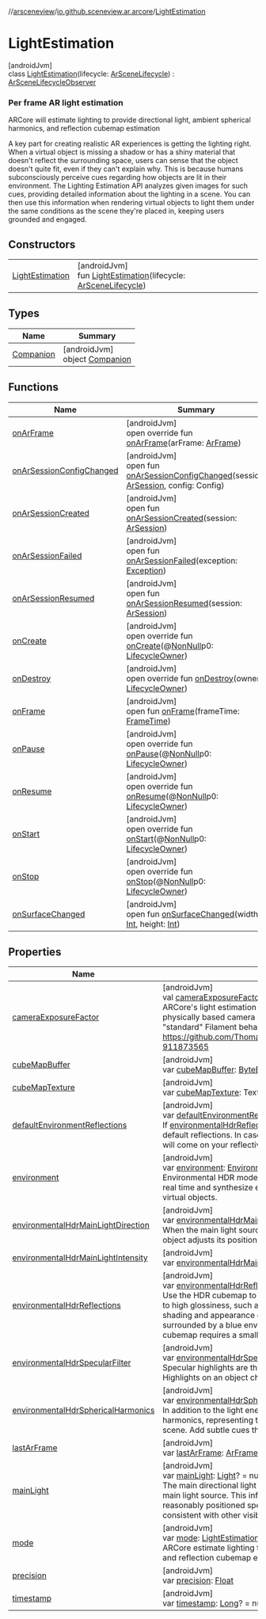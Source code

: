 //[arsceneview](../../../index.md)/[io.github.sceneview.ar.arcore](../index.md)/[LightEstimation](index.md)

# LightEstimation

[androidJvm]\
class [LightEstimation](index.md)(lifecycle: [ArSceneLifecycle](../../io.github.sceneview.ar/-ar-scene-lifecycle/index.md)) : [ArSceneLifecycleObserver](../../io.github.sceneview.ar/-ar-scene-lifecycle-observer/index.md)

###  Per frame AR light estimation

ARCore will estimate lighting to provide directional light, ambient spherical harmonics, and reflection cubemap estimation

A key part for creating realistic AR experiences is getting the lighting right. When a virtual object is missing a shadow or has a shiny material that doesn't reflect the surrounding space, users can sense that the object doesn't quite fit, even if they can't explain why. This is because humans subconsciously perceive cues regarding how objects are lit in their environment. The Lighting Estimation API analyzes given images for such cues, providing detailed information about the lighting in a scene. You can then use this information when rendering virtual objects to light them under the same conditions as the scene they're placed in, keeping users grounded and engaged.

## Constructors

| | |
|---|---|
| [LightEstimation](-light-estimation.md) | [androidJvm]<br>fun [LightEstimation](-light-estimation.md)(lifecycle: [ArSceneLifecycle](../../io.github.sceneview.ar/-ar-scene-lifecycle/index.md)) |

## Types

| Name | Summary |
|---|---|
| [Companion](-companion/index.md) | [androidJvm]<br>object [Companion](-companion/index.md) |

## Functions

| Name | Summary |
|---|---|
| [onArFrame](on-ar-frame.md) | [androidJvm]<br>open override fun [onArFrame](on-ar-frame.md)(arFrame: [ArFrame](../-ar-frame/index.md)) |
| [onArSessionConfigChanged](../../io.github.sceneview.ar/-ar-scene-lifecycle-observer/on-ar-session-config-changed.md) | [androidJvm]<br>open fun [onArSessionConfigChanged](../../io.github.sceneview.ar/-ar-scene-lifecycle-observer/on-ar-session-config-changed.md)(session: [ArSession](../-ar-session/index.md), config: Config) |
| [onArSessionCreated](../../io.github.sceneview.ar/-ar-scene-lifecycle-observer/on-ar-session-created.md) | [androidJvm]<br>open fun [onArSessionCreated](../../io.github.sceneview.ar/-ar-scene-lifecycle-observer/on-ar-session-created.md)(session: [ArSession](../-ar-session/index.md)) |
| [onArSessionFailed](../../io.github.sceneview.ar/-ar-scene-lifecycle-observer/on-ar-session-failed.md) | [androidJvm]<br>open fun [onArSessionFailed](../../io.github.sceneview.ar/-ar-scene-lifecycle-observer/on-ar-session-failed.md)(exception: [Exception](https://kotlinlang.org/api/latest/jvm/stdlib/kotlin/-exception/index.html)) |
| [onArSessionResumed](../../io.github.sceneview.ar/-ar-scene-lifecycle-observer/on-ar-session-resumed.md) | [androidJvm]<br>open fun [onArSessionResumed](../../io.github.sceneview.ar/-ar-scene-lifecycle-observer/on-ar-session-resumed.md)(session: [ArSession](../-ar-session/index.md)) |
| [onCreate](../../io.github.sceneview.ar.scene/-plane-renderer/index.md#139941652%2FFunctions%2F-58641720) | [androidJvm]<br>open override fun [onCreate](../../io.github.sceneview.ar.scene/-plane-renderer/index.md#139941652%2FFunctions%2F-58641720)(@[NonNull](https://developer.android.com/reference/kotlin/androidx/annotation/NonNull.html)p0: [LifecycleOwner](https://developer.android.com/reference/kotlin/androidx/lifecycle/LifecycleOwner.html)) |
| [onDestroy](on-destroy.md) | [androidJvm]<br>open override fun [onDestroy](on-destroy.md)(owner: [LifecycleOwner](https://developer.android.com/reference/kotlin/androidx/lifecycle/LifecycleOwner.html)) |
| [onFrame](../../io.github.sceneview.ar.scene/-plane-renderer/index.md#1950992732%2FFunctions%2F-58641720) | [androidJvm]<br>open fun [onFrame](../../io.github.sceneview.ar.scene/-plane-renderer/index.md#1950992732%2FFunctions%2F-58641720)(frameTime: [FrameTime](../../../../sceneview/sceneview/io.github.sceneview.utils/-frame-time/index.md)) |
| [onPause](../../io.github.sceneview.ar.scene/-plane-renderer/index.md#187777572%2FFunctions%2F-58641720) | [androidJvm]<br>open override fun [onPause](../../io.github.sceneview.ar.scene/-plane-renderer/index.md#187777572%2FFunctions%2F-58641720)(@[NonNull](https://developer.android.com/reference/kotlin/androidx/annotation/NonNull.html)p0: [LifecycleOwner](https://developer.android.com/reference/kotlin/androidx/lifecycle/LifecycleOwner.html)) |
| [onResume](../../io.github.sceneview.ar.scene/-plane-renderer/index.md#-1807945979%2FFunctions%2F-58641720) | [androidJvm]<br>open override fun [onResume](../../io.github.sceneview.ar.scene/-plane-renderer/index.md#-1807945979%2FFunctions%2F-58641720)(@[NonNull](https://developer.android.com/reference/kotlin/androidx/annotation/NonNull.html)p0: [LifecycleOwner](https://developer.android.com/reference/kotlin/androidx/lifecycle/LifecycleOwner.html)) |
| [onStart](../../io.github.sceneview.ar.scene/-plane-renderer/index.md#1240777104%2FFunctions%2F-58641720) | [androidJvm]<br>open override fun [onStart](../../io.github.sceneview.ar.scene/-plane-renderer/index.md#1240777104%2FFunctions%2F-58641720)(@[NonNull](https://developer.android.com/reference/kotlin/androidx/annotation/NonNull.html)p0: [LifecycleOwner](https://developer.android.com/reference/kotlin/androidx/lifecycle/LifecycleOwner.html)) |
| [onStop](../../io.github.sceneview.ar.scene/-plane-renderer/index.md#487071706%2FFunctions%2F-58641720) | [androidJvm]<br>open override fun [onStop](../../io.github.sceneview.ar.scene/-plane-renderer/index.md#487071706%2FFunctions%2F-58641720)(@[NonNull](https://developer.android.com/reference/kotlin/androidx/annotation/NonNull.html)p0: [LifecycleOwner](https://developer.android.com/reference/kotlin/androidx/lifecycle/LifecycleOwner.html)) |
| [onSurfaceChanged](../../io.github.sceneview.ar.scene/-plane-renderer/index.md#279805282%2FFunctions%2F-58641720) | [androidJvm]<br>open fun [onSurfaceChanged](../../io.github.sceneview.ar.scene/-plane-renderer/index.md#279805282%2FFunctions%2F-58641720)(width: [Int](https://kotlinlang.org/api/latest/jvm/stdlib/kotlin/-int/index.html), height: [Int](https://kotlinlang.org/api/latest/jvm/stdlib/kotlin/-int/index.html)) |

## Properties

| Name | Summary |
|---|---|
| [cameraExposureFactor](camera-exposure-factor.md) | [androidJvm]<br>val [cameraExposureFactor](camera-exposure-factor.md): [Float](https://kotlinlang.org/api/latest/jvm/stdlib/kotlin/-float/index.html)<br>ARCore's light estimation uses unit-less (relative) values while Filament uses a physically based camera model with lux or lumen values. In order to keep the "standard" Filament behavior we scale AR Core values. Infos: https://github.com/ThomasGorisse/SceneformMaintained/pull/156#issuecomment-911873565 |
| [cubeMapBuffer](cube-map-buffer.md) | [androidJvm]<br>var [cubeMapBuffer](cube-map-buffer.md): [ByteBuffer](https://developer.android.com/reference/kotlin/java/nio/ByteBuffer.html)? = null |
| [cubeMapTexture](cube-map-texture.md) | [androidJvm]<br>var [cubeMapTexture](cube-map-texture.md): Texture? = null |
| [defaultEnvironmentReflections](default-environment-reflections.md) | [androidJvm]<br>var [defaultEnvironmentReflections](default-environment-reflections.md): [Boolean](https://kotlinlang.org/api/latest/jvm/stdlib/kotlin/-boolean/index.html) = true<br>If [environmentalHdrReflections](environmental-hdr-reflections.md) is false, use or not the [SceneView.environment](../../io.github.sceneview.ar/-ar-scene-view/index.md#-769674583%2FProperties%2F-58641720) default reflections. In case of false, and [environmentalHdrReflections](environmental-hdr-reflections.md) no reflections will come on your reflective objects. |
| [environment](environment.md) | [androidJvm]<br>var [environment](environment.md): [Environment](../../../../sceneview/sceneview/io.github.sceneview.environment/-environment/index.md)? = null<br>Environmental HDR mode uses machine learning to analyze the camera images in real time and synthesize environmental lighting to support realistic rendering of virtual objects. |
| [environmentalHdrMainLightDirection](environmental-hdr-main-light-direction.md) | [androidJvm]<br>var [environmentalHdrMainLightDirection](environmental-hdr-main-light-direction.md): [Boolean](https://kotlinlang.org/api/latest/jvm/stdlib/kotlin/-boolean/index.html) = true<br>When the main light source or a lit object is in motion, the specular highlight on the object adjusts its position in real time relative to the light source. |
| [environmentalHdrMainLightIntensity](environmental-hdr-main-light-intensity.md) | [androidJvm]<br>var [environmentalHdrMainLightIntensity](environmental-hdr-main-light-intensity.md): [Boolean](https://kotlinlang.org/api/latest/jvm/stdlib/kotlin/-boolean/index.html) = true |
| [environmentalHdrReflections](environmental-hdr-reflections.md) | [androidJvm]<br>var [environmentalHdrReflections](environmental-hdr-reflections.md): [Boolean](https://kotlinlang.org/api/latest/jvm/stdlib/kotlin/-boolean/index.html) = true<br>Use the HDR cubemap to render realistic reflections on virtual objects with medium to high glossiness, such as shiny metallic surfaces. The cubemap also affects the shading and appearance of objects. For example, the material of a specular object surrounded by a blue environment will reflect blue hues. Calculating the HDR cubemap requires a small amount of additional CPU computation. |
| [environmentalHdrSpecularFilter](environmental-hdr-specular-filter.md) | [androidJvm]<br>var [environmentalHdrSpecularFilter](environmental-hdr-specular-filter.md): [Boolean](https://kotlinlang.org/api/latest/jvm/stdlib/kotlin/-boolean/index.html) = false<br>Specular highlights are the shiny bits of surfaces that reflect a light source directly. Highlights on an object change relative to the position of a viewer in a scene. |
| [environmentalHdrSphericalHarmonics](environmental-hdr-spherical-harmonics.md) | [androidJvm]<br>var [environmentalHdrSphericalHarmonics](environmental-hdr-spherical-harmonics.md): [Boolean](https://kotlinlang.org/api/latest/jvm/stdlib/kotlin/-boolean/index.html) = true<br>In addition to the light energy in the main directional light, ARCore provides spherical harmonics, representing the overall ambient light coming in from all directions in the scene. Add subtle cues that bring out the definition of virtual objects. |
| [lastArFrame](last-ar-frame.md) | [androidJvm]<br>var [lastArFrame](last-ar-frame.md): [ArFrame](../-ar-frame/index.md)? = null |
| [mainLight](main-light.md) | [androidJvm]<br>var [mainLight](main-light.md): [Light](../../../../sceneview/io.github.sceneview.light/-light/index.md)? = null<br>The main directional light API calculates the direction and intensity of the scene's main light source. This information allows virtual objects in your scene to show reasonably positioned specular highlights, and to cast shadows in a direction consistent with other visible real objects. |
| [mode](mode.md) | [androidJvm]<br>var [mode](mode.md): [LightEstimationMode](../-light-estimation-mode/index.md)<br>ARCore estimate lighting to provide directional light, ambient spherical harmonics, and reflection cubemap estimation |
| [precision](precision.md) | [androidJvm]<br>var [precision](precision.md): [Float](https://kotlinlang.org/api/latest/jvm/stdlib/kotlin/-float/index.html) |
| [timestamp](timestamp.md) | [androidJvm]<br>var [timestamp](timestamp.md): [Long](https://kotlinlang.org/api/latest/jvm/stdlib/kotlin/-long/index.html)? = null |
